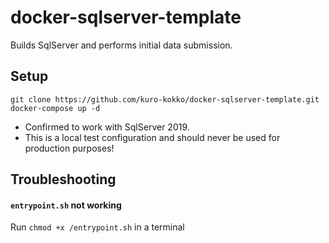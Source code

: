 # docker-sqlserver-template

Builds SqlServer and performs initial data submission.

## Setup

`git clone https://github.com/kuro-kokko/docker-sqlserver-template.git`
`docker-compose up -d`

-   Confirmed to work with SqlServer 2019.
-   This is a local test configuration and should never be used for production purposes!

## Troubleshooting

#### `entrypoint.sh` not working

Run `chmod +x /entrypoint.sh` in a terminal

